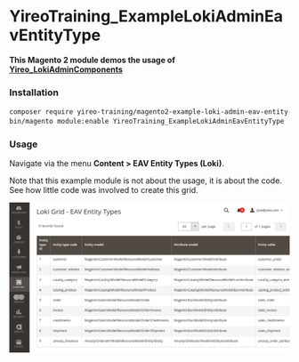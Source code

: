 # YireoTraining_ExampleLokiAdminEavEntityType

**This Magento 2 module demos the usage of [Yireo_LokiAdminComponents](https://github.com/yireo/Yireo_LokiAdminComponents)**

### Installation
```bash
composer require yireo-training/magento2-example-loki-admin-eav-entity-type@dev
bin/magento module:enable YireoTraining_ExampleLokiAdminEavEntityType
```

### Usage
Navigate via the menu **Content > EAV Entity Types (Loki)**.

Note that this example module is not about the usage, it is about the code. See how little code was involved to create this grid.

![Screenshot of grid in action](loki-admin-grid-eav-entity-types.png)
